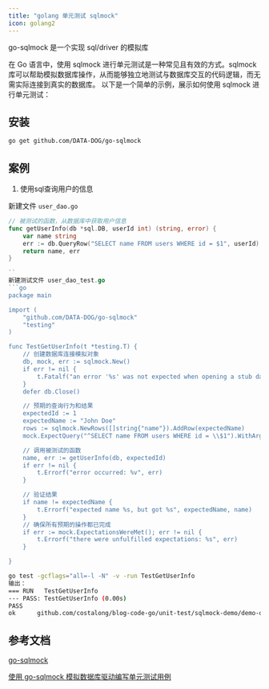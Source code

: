 ```yaml
---
title: "golang 单元测试 sqlmock"
icon: golang2
---
```


go-sqlmock 是一个实现 sql/driver 的模拟库

在 Go 语言中，使用 sqlmock 进行单元测试是一种常见且有效的方式。sqlmock 库可以帮助模拟数据库操作，从而能够独立地测试与数据库交互的代码逻辑，而无需实际连接到真实的数据库。
以下是一个简单的示例，展示如何使用 sqlmock 进行单元测试：

## 安装

```sh
go get github.com/DATA-DOG/go-sqlmock
```

## 案例

1. 使用sql查询用户的信息

新建文件 `user_dao.go`

```go
// 被测试的函数，从数据库中获取用户信息
func getUserInfo(db *sql.DB, userId int) (string, error) {
	var name string
	err := db.QueryRow("SELECT name FROM users WHERE id = $1", userId).Scan(&name)
	return name, err
}

``
新建测试文件 user_dao_test.go
```go
package main

import (
	"github.com/DATA-DOG/go-sqlmock"
	"testing"
)

func TestGetUserInfo(t *testing.T) {
	// 创建数据库连接模拟对象
	db, mock, err := sqlmock.New()
	if err != nil {
		t.Fatalf("an error '%s' was not expected when opening a stub database connection", err)
	}
	defer db.Close()

	// 预期的查询行为和结果
	expectedId := 1
	expectedName := "John Doe"
	rows := sqlmock.NewRows([]string{"name"}).AddRow(expectedName)
	mock.ExpectQuery("^SELECT name FROM users WHERE id = \\$1").WithArgs(expectedId).WillReturnRows(rows)

	// 调用被测试的函数
	name, err := getUserInfo(db, expectedId)
	if err != nil {
		t.Errorf("error occurred: %v", err)
	}

	// 验证结果
	if name != expectedName {
		t.Errorf("expected name %s, but got %s", expectedName, name)
	}
	// 确保所有预期的操作都已完成
	if err := mock.ExpectationsWereMet(); err != nil {
		t.Errorf("there were unfulfilled expectations: %s", err)
	}

}
```
```sh
go test -gcflags="all=-l -N" -v -run TestGetUserInfo   
输出：
=== RUN   TestGetUserInfo
--- PASS: TestGetUserInfo (0.00s)
PASS
ok      github.com/costalong/blog-code-go/unit-test/sqlmock-demo/demo-one       3.058s

```

## 参考文档

[go-sqlmock](https://github.com/DATA-DOG/go-sqlmock)

[使用 go-sqlmock 模拟数据库驱动编写单元测试用例](https://piaohua.github.io/post/golang/20220813-go-sqlmock/)
